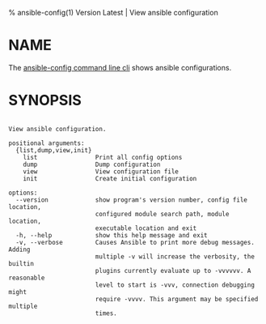 % ansible-config(1) Version Latest | View ansible configuration
# NAME

The [ansible-config command line cli](https://docs.ansible.com/ansible/latest/cli/ansible-config.html) shows ansible configurations.

# SYNOPSIS

```bashusage: ansible-config [-h] [--version] [-v] {list,dump,view,init} ...

View ansible configuration.

positional arguments:
  {list,dump,view,init}
    list                Print all config options
    dump                Dump configuration
    view                View configuration file
    init                Create initial configuration

options:
  --version             show program's version number, config file location,
                        configured module search path, module location,
                        executable location and exit
  -h, --help            show this help message and exit
  -v, --verbose         Causes Ansible to print more debug messages. Adding
                        multiple -v will increase the verbosity, the builtin
                        plugins currently evaluate up to -vvvvvv. A reasonable
                        level to start is -vvv, connection debugging might
                        require -vvvv. This argument may be specified multiple
                        times.
```